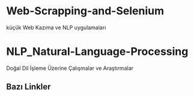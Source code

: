 # Web-Scrapping-and-Selenium
küçük Web Kazıma ve NLP uygulamaları

# NLP_Natural-Language-Processing
Doğal Dil İşleme Üzerine Çalışmalar ve Araştırmalar <br>

## Bazı Linkler 
